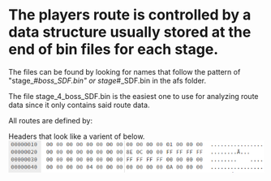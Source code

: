 # The players route is controlled by a data structure usually stored at the end of bin files for each stage.
The files can be found by looking for names that follow the pattern of "stage_#_boss_SDF.bin" or stage_#_SDF.bin in the afs folder.

The file stage_4_boss_SDF.bin is the easiest one to use for analyzing route data since it only contains said route data.

All routes are defined by:

Headers that look like a varient of below.
![alt text](https://github.com/SmallMistake/Modding-NiD/blob/main/Route_Data/pictures/routeHeader.png)

